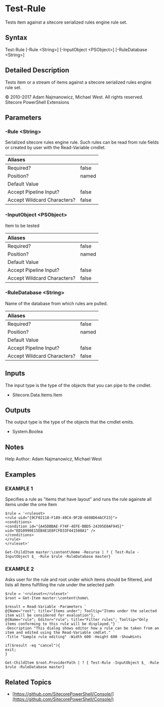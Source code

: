 # Test-Rule

Tests item against a sitecore serialized rules engine rule set.

## Syntax

Test-Rule \[-Rule &lt;String&gt;\] \[-InputObject &lt;PSObject&gt;\] \[-RuleDatabase &lt;String&gt;\]

## Detailed Description

Tests item or a stream of items against a sitecore serialized rules engine rule set.

© 2010-2017 Adam Najmanowicz, Michael West. All rights reserved. Sitecore PowerShell Extensions

## Parameters

### -Rule  &lt;String&gt;

Serialized sitecore rules engine rule. Such rules can be read from rule fields or created by user with the Read-Variable cmdlet.

| Aliases |  |
| :--- | :--- |
| Required? | false |
| Position? | named |
| Default Value |  |
| Accept Pipeline Input? | false |
| Accept Wildcard Characters? | false |

### -InputObject  &lt;PSObject&gt;

Item to be tested

| Aliases |  |
| :--- | :--- |
| Required? | false |
| Position? | named |
| Default Value |  |
| Accept Pipeline Input? | false |
| Accept Wildcard Characters? | false |

### -RuleDatabase  &lt;String&gt;

Name of the database from which rules are pulled.

| Aliases |  |
| :--- | :--- |
| Required? | false |
| Position? | named |
| Default Value |  |
| Accept Pipeline Input? | false |
| Accept Wildcard Characters? | false |

## Inputs

The input type is the type of the objects that you can pipe to the cmdlet.

* Sitecore.Data.Items.Item 

## Outputs

The output type is the type of the objects that the cmdlet emits.

* System.Boolea 

## Notes

Help Author: Adam Najmanowicz, Michael West

## Examples

### EXAMPLE 1

Specifies a rule as "items that have layout" and runs the rule againste all items under the ome Item

```text
$rule = '<ruleset>
<rule uid="{9CF02118-F189-49C4-9F2B-6698D64ACF23}">
<conditions>
<condition id="{A45DBBAE-F74F-4EFE-BBD5-24395E0AF945}" uid="ED10990E15EB4E1E8FCFD33F441588A1" />
</conditions>
</rule>
</ruleset>'

Get-ChildItem master:\content\Home -Recurse | ? { Test-Rule -InputObject $_ -Rule $rule -RuleDatabase master}
```

### EXAMPLE 2

Asks user for the rule and root under which items should be filtered, and lists all items fulfilling the rule under the selected path

```text
$rule = '<ruleset></ruleset>'
$root = Get-Item master:\content\home\ 

$result = Read-Variable -Parameters `
@{Name="root"; title="Items under"; Tooltip="Items under the selected item will be considered for evaluation"}, `
@{Name="rule"; Editor="rule"; title="Filter rules"; Tooltip="Only items conforming to this rule will be displayed."} `
-Description "This dialog shows editor how a rule can be taken from an item and edited using the Read-Variable cmdlet." `
-Title "Sample rule editing" -Width 600 -Height 600 -ShowHints

if($result -eq "cancel"){
exit;
}

Get-ChildItem $root.ProviderPath | ? { Test-Rule -InputObject $_ -Rule $rule -RuleDatabase master}
```

## Related Topics

* [https://github.com/SitecorePowerShell/Console/](https://github.com/SitecorePowerShell/Console/) 

